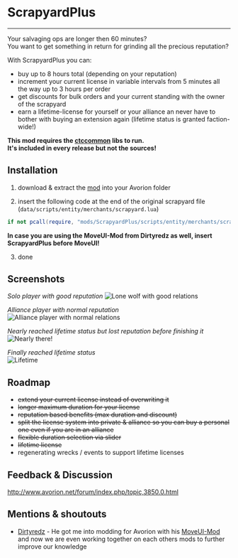 # ScrapyardPlus
___
Your salvaging ops are longer then 60 minutes?  
You want to get something in return for grinding all the precious reputation?  

With ScrapyardPlus you can:
* buy up to 8 hours total (depending on your reputation)
* increment your current license in variable intervals from 5 minutes all the way up to 3 hours per order
* get discounts for bulk orders and your current standing with the owner of the scrapyard
* earn a lifetime-license for yourself or your alliance an never have to bother with buying an extension again (lifetime status is granted faction-wide!)


**This mod requires the [ctccommon](https://github.com/ctcDNightmare/avorion-ctccommon) libs to run.  
It's included in every release but not the sources!** 

## Installation
1. download & extract the [mod](https://github.com/ctcDNightmare/avorion-scrapyardplus/releases) into your Avorion folder

2. insert the following code at the end of the original scrapyard file (``data/scripts/entity/merchants/scrapyard.lua``)
```Lua
if not pcall(require, "mods/ScrapyardPlus/scripts/entity/merchants/scrapyard") then print("Failed to load ScrapyardPlus") end -- DNightmare/ScrapyardPlus
```  
**In case you are using the MoveUI-Mod from Dirtyredz as well, insert ScrapyardPlus before MoveUI!**
 
3. done

## Screenshots
*Solo player with good reputation*
![Lone wolf with good relations](https://i.imgur.com/hp9nsGU.jpg)  

*Alliance player with normal reputation*  
![Alliance player with normal relations](https://i.imgur.com/KU8JH3A.jpg)  

*Nearly reached lifetime status but lost reputation before finishing it*  
![Nearly there!](https://i.imgur.com/8amcRQZ.jpg)

*Finally reached lifetime status*  
![Lifetime](https://i.imgur.com/ZOsQhzt.jpg)

## Roadmap
- ~~extend your current license instead of overwriting it~~
- ~~longer maximum duration for your license~~
- ~~reputation based benefits (max duration and discount)~~
- ~~split the license system into private & alliance so you can buy a personal one even if you are in an alliance~~
- ~~flexible duration selection via slider~~
- ~~lifetime license~~
- regenerating wrecks / events to support lifetime licenses

## Feedback & Discussion
http://www.avorion.net/forum/index.php/topic,3850.0.html

## Mentions & shoutouts
- [Dirtyredz](https://github.com/dirtyredz) - He got me into modding for Avorion with his [MoveUI-Mod](http://www.avorion.net/forum/index.php/topic,3834.0.html) and now we are even working together on each others mods to further improve our knowledge